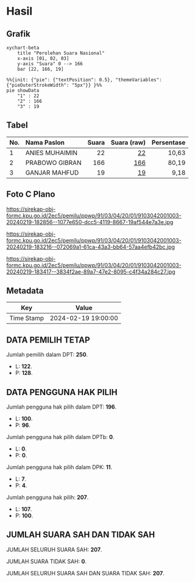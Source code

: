 # Hasil

## Grafik

```mermaid
xychart-beta
    title "Perolehan Suara Nasional"
    x-axis [01, 02, 03]
    y-axis "Suara" 0 --> 166
    bar [22, 166, 19]
```

```mermaid
%%{init: {"pie": {"textPosition": 0.5}, "themeVariables": {"pieOuterStrokeWidth": "5px"}} }%%
pie showData
    "1" : 22
    "2" : 166
    "3" : 19
```

## Tabel

| No. | Nama Paslon    | Suara | Suara (raw) | Persentase |
|:--- |:-------------- | -----:| -----------:| ----------:|
| 1   | ANIES MUHAIMIN | 22    | [22][p-1]   | 10,63      |
| 2   | PRABOWO GIBRAN | 166   | [166][p-2]  | 80,19      |
| 3   | GANJAR MAHFUD  | 19    | [19][p-3]   | 9,18       |


[p-1]: https://github.com/gigit-pemilu/pemilu-2024/blob/main/pilpres/hitung-suara/sub/91-papua/sub/03-jayapura/sub/04-sentani-barat/sub/2001-dosay/sub/003-tps/sub/paslon-1.txt
[p-2]: https://github.com/gigit-pemilu/pemilu-2024/blob/main/pilpres/hitung-suara/sub/91-papua/sub/03-jayapura/sub/04-sentani-barat/sub/2001-dosay/sub/003-tps/sub/paslon-2.txt
[p-3]: https://github.com/gigit-pemilu/pemilu-2024/blob/main/pilpres/hitung-suara/sub/91-papua/sub/03-jayapura/sub/04-sentani-barat/sub/2001-dosay/sub/003-tps/sub/paslon-3.txt

## Foto C Plano

https://sirekap-obj-formc.kpu.go.id/2ec5/pemilu/ppwp/91/03/04/20/01/9103042001003-20240219-182856--1077e650-dcc5-4119-8667-19af544e7a3e.jpg

https://sirekap-obj-formc.kpu.go.id/2ec5/pemilu/ppwp/91/03/04/20/01/9103042001003-20240219-183216--072069a1-61ca-43a3-bb64-57aa4efb42bc.jpg

https://sirekap-obj-formc.kpu.go.id/2ec5/pemilu/ppwp/91/03/04/20/01/9103042001003-20240219-183417--3834f2ae-89a7-47e2-8095-c4f34a284c27.jpg


## Metadata

| Key        | Value               |
| ---------- | ------------------- |
| Time Stamp | 2024-02-19 19:00:00 |


## DATA PEMILIH TETAP

Jumlah pemilih dalam DPT: **250**.
 * L: **122**.
 * P: **128**.

## DATA PENGGUNA HAK PILIH

Jumlah pengguna hak pilih dalam DPT: **196**.
 * L: **100**.
 * P: **96**.

Jumlah pengguna hak pilih dalam DPTb: **0**.
 * L: **0**.
 * P: **0**.

Jumlah pengguna hak pilih dalam DPK: **11**.
 * L: **7**.
 * P: **4**.

Jumlah pengguna hak pilih: **207**.
 * L: **107**.
 * P: **100**.

## JUMLAH SUARA SAH DAN TIDAK SAH

JUMLAH SELURUH SUARA SAH: **207**.

JUMLAH SUARA TIDAK SAH: **0**.

JUMLAH SELURUH SUARA SAH DAN SUARA TIDAK SAH: **207**.


